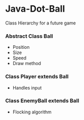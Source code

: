 Java-Dot-Ball
=============

Class Hierarchy for a future game


### Abstract Class Ball
* Position
* Size
* Speed
* Draw method


### Class Player extends Ball
* Handles input


### Class EnemyBall extends Ball
* Flocking algorithm
